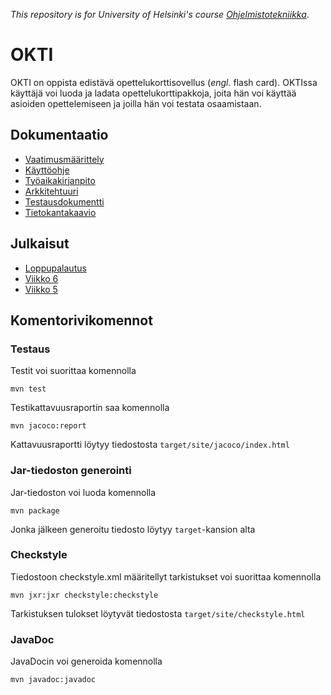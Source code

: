 *This repository is for University of Helsinki's course [Ohjelmistotekniikka](https://github.com/mluukkai/ohjelmistotekniikka-kevat2019)*.

# OKTI

OKTI on oppista edistävä opettelukorttisovellus (*engl.* flash card). OKTIssa käyttäjä voi luoda ja ladata opettelukorttipakkoja, joita hän voi käyttää asioiden opettelemiseen ja joilla hän voi testata osaamistaan.

## Dokumentaatio

* [Vaatimusmäärittely](https://github.com/Kalakuh/ohte/blob/master/dokumentaatio/vaatimusmaarittely.md)
* [Käyttöohje](https://github.com/Kalakuh/ohte/blob/master/dokumentaatio/kayttoohje.md)
* [Työaikakirjanpito](https://github.com/Kalakuh/ohte/blob/master/dokumentaatio/tuntikirjanpito.md)
* [Arkkitehtuuri](https://github.com/Kalakuh/ohte/blob/master/dokumentaatio/arkkitehtuuri.md)
* [Testausdokumentti](https://github.com/Kalakuh/ohte/blob/master/dokumentaatio/testaus.md)
* [Tietokantakaavio](https://github.com/Kalakuh/ohte/blob/master/dokumentaatio/relation.png)

## Julkaisut

* [Loppupalautus](https://github.com/Kalakuh/ohte/releases/tag/release)
* [Viikko 6](https://github.com/Kalakuh/ohte/releases/tag/viikko6)
* [Viikko 5](https://github.com/Kalakuh/ohte/releases/tag/viikko5)

## Komentorivikomennot

### Testaus

Testit voi suorittaa komennolla

```
mvn test
```

Testikattavuusraportin saa komennolla

```
mvn jacoco:report
```

Kattavuusraportti löytyy tiedostosta `target/site/jacoco/index.html`

### Jar-tiedoston generointi

Jar-tiedoston voi luoda komennolla

```
mvn package
```

Jonka jälkeen generoitu tiedosto löytyy `target`-kansion alta

### Checkstyle

Tiedostoon checkstyle.xml määritellyt tarkistukset voi suorittaa komennolla 

```
mvn jxr:jxr checkstyle:checkstyle
```

Tarkistuksen tulokset löytyvät tiedostosta `target/site/checkstyle.html`

### JavaDoc

JavaDocin voi generoida komennolla

```
mvn javadoc:javadoc
```
